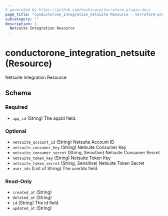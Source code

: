 ```yaml
---
# generated by https://github.com/hashicorp/terraform-plugin-docs
page_title: "conductorone_integration_netsuite Resource - terraform-provider-conductorone"
subcategory: ""
description: |-
  Netsuite Integration Resource
---
```


# conductorone_integration_netsuite (Resource)

Netsuite Integration Resource



<!-- schema generated by tfplugindocs -->
## Schema

### Required

- `app_id` (String) The appId field.

### Optional

- `netsuite_account_id` (String) Netsuite Account ID
- `netsuite_consumer_key` (String) Netsuite Consumer Key
- `netsuite_consumer_secret` (String, Sensitive) Netsuite Consumer Secret
- `netsuite_token_key` (String) Netsuite Token Key
- `netsuite_token_secret` (String, Sensitive) Netsuite Token Secret
- `user_ids` (List of String) The userIds field.

### Read-Only

- `created_at` (String)
- `deleted_at` (String)
- `id` (String) The id field.
- `updated_at` (String)
